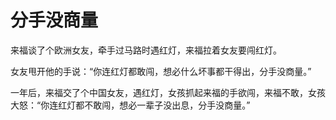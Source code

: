 # 分手没商量

来福谈了个欧洲女友，牵手过马路时遇红灯，来福拉着女友要闯红灯。

女友甩开他的手说：“你连红灯都敢闯，想必什么坏事都干得出，分手没商量。”

一年后，来福交了个中国女友，遇红灯，女孩抓起来福的手欲闯，来福不敢，女孩大怒：“你连红灯都不敢闯，想必一辈子没出息，分手没商量。”